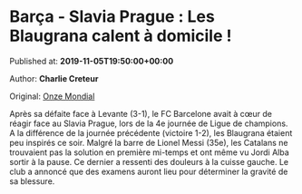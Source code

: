 
# Barça - Slavia Prague : Les Blaugrana calent à domicile !

Published at: **2019-11-05T19:50:00+00:00**

Author: **Charlie Creteur**

Original: [Onze Mondial](http://www.onzemondial.com/ligue-des-champions/barca-slavia-prague-les-blaugrana-calent-a-domicile--201734)

Après sa défaite face à Levante (3-1), le FC Barcelone avait à cœur de réagir face au Slavia Prague, lors de la 4e journée de Ligue de champions. A la différence de la journée précédente (victoire 1-2), les Blaugrana étaient peu inspirés ce soir. Malgré la barre de Lionel Messi (35e), les Catalans ne trouvaient pas la solution en première mi-temps et ont même vu Jordi Alba sortir à la pause. Ce dernier a ressenti des douleurs à la cuisse gauche. Le club a annoncé que des examens auront lieu pour déterminer la gravité de sa blessure.

